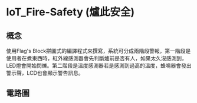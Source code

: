 # IoT_Fire-Safety (爐此安全)
## 概念
使用Flag's Block拼圖式的編譯程式來撰寫，系統可分成兩階段警報，第一階段是使用者在煮東西時，紅外線感測器會先判斷爐前是否有人，如果太久沒感測到，LED燈會開始閃爍。第二階段是溫度感測器若是感測到過高的溫度，蜂鳴器會發出警示聲，LCD也會顯示警告訊息。
## 電路圖

